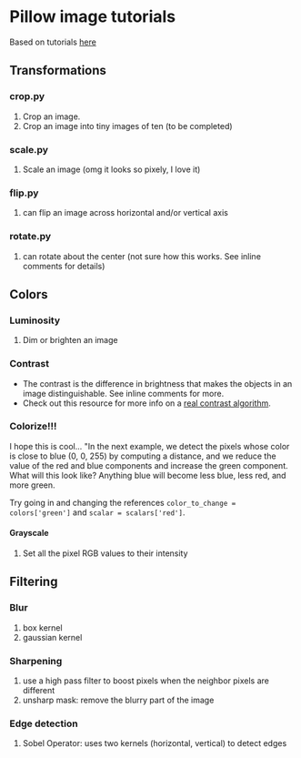# Pillow image tutorials
Based on tutorials [here](https://www.codingame.com/playgrounds/2524/basic-image-manipulation/introduction)

## Transformations

### crop.py
1. Crop an image.
2. Crop an image into tiny images of ten (to be completed)

### scale.py
1. Scale an image (omg it looks so pixely, I love it)

### flip.py
1. can flip an image across horizontal and/or vertical axis

### rotate.py
1. can rotate about the center (not sure how this works. See inline comments for details)


## Colors

### Luminosity
1. Dim or brighten an image

### Contrast
- The contrast is the difference in brightness that makes the objects in an image distinguishable. See inline comments for more.
- Check out this resource for more info on a [real contrast algorithm](https://www.dfstudios.co.uk/articles/programming/image-programming-algorithms/image-processing-algorithms-part-5-contrast-adjustment/).

### Colorize!!!
I hope this is cool... "In the next example, we detect the pixels whose color is close to blue (0, 0, 255) by computing a distance, and we reduce the value of the red and blue components and increase the green component. What will this look like? Anything blue will become less blue, less red, and more green.

Try going in and changing the references `color_to_change = colors['green']` and `scalar = scalars['red']`.

#### Grayscale
1. Set all the pixel RGB values to their intensity


## Filtering

### Blur
1. box kernel
2. gaussian kernel

### Sharpening
1. use a high pass filter to boost pixels when the neighbor pixels are different
2. unsharp mask: remove the blurry part of the image

### Edge detection
1. Sobel Operator: uses two kernels (horizontal, vertical) to detect edges

